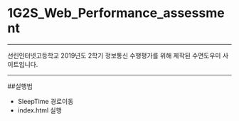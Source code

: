 # 1G2S_Web_Performance_assessment
---
선린인터넷고등학교 2019년도 2학기 정보통신 수행평가를 위해 제작된 수면도우미 사이트입니다.

---

##실행법

- SleepTime 경로이동
- index.html 실행
